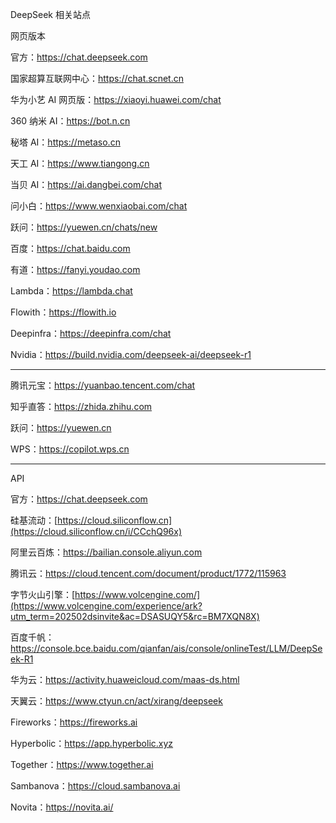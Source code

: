 DeepSeek 相关站点

网页版本

官方：https://chat.deepseek.com

国家超算互联网中心：https://chat.scnet.cn

华为小艺 AI 网页版：https://xiaoyi.huawei.com/chat

360 纳米 AI：https://bot.n.cn

秘塔 AI：https://metaso.cn

天工 AI：https://www.tiangong.cn

当贝 AI：https://ai.dangbei.com/chat

问小白：https://www.wenxiaobai.com/chat

跃问：https://yuewen.cn/chats/new

百度：https://chat.baidu.com

有道：https://fanyi.youdao.com

Lambda：https://lambda.chat

Flowith：https://flowith.io

Deepinfra：https://deepinfra.com/chat

Nvidia：https://build.nvidia.com/deepseek-ai/deepseek-r1

----------------------

腾讯元宝：https://yuanbao.tencent.com/chat

知乎直答：https://zhida.zhihu.com

跃问：https://yuewen.cn

WPS：https://copilot.wps.cn

----------------------

API

官方：https://chat.deepseek.com

硅基流动：[https://cloud.siliconflow.cn](https://cloud.siliconflow.cn/i/CCchQ96x)

阿里云百炼：https://bailian.console.aliyun.com

腾讯云：https://cloud.tencent.com/document/product/1772/115963

字节火山引擎：[https://www.volcengine.com/](https://www.volcengine.com/experience/ark?utm_term=202502dsinvite&ac=DSASUQY5&rc=BM7XQN8X)

百度千帆：https://console.bce.baidu.com/qianfan/ais/console/onlineTest/LLM/DeepSeek-R1

华为云：https://activity.huaweicloud.com/maas-ds.html

天翼云：https://www.ctyun.cn/act/xirang/deepseek

Fireworks：https://fireworks.ai

Hyperbolic：https://app.hyperbolic.xyz

Together：https://www.together.ai

Sambanova：https://cloud.sambanova.ai

Novita：https://novita.ai/


